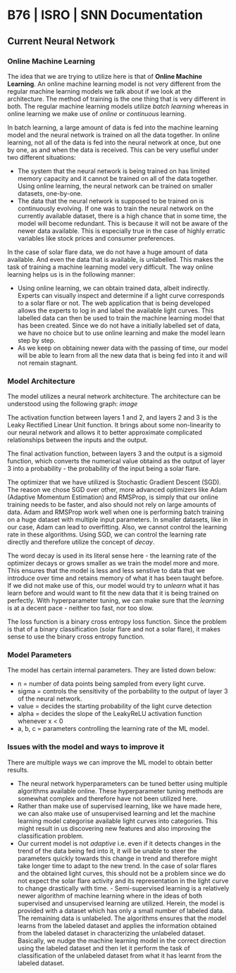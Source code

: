 # B76 | ISRO | SNN Documentation

## Current Neural Network

### Online Machine Learning

The idea that we are trying to utilize here is that of **Online Machine Learning**. An online machine learning model is not very different from the regular machine learning models we talk about if we look at the architecture. The method of training is the one thing that is very different in both. The regular machine learning models utilize *batch learning* whereas in online learning we make use of *online* or *continuous* learning. 

In batch learning, a large amount of data is fed into the machine learning model and the neural network is trained on all the data together. In online learning, not all of the data is fed into the neural network at once, but one by one, as and when the data is received. 
This can be very useflul under two different situations:

- The system that the neural network is being trained on has limited memory capacity and it cannot be trained on all of the data together. Using online learning, the neural network can be trained on smaller datasets, one-by-one.
- The data that the neural network is supposed to be trained on is continuously evolving. If one was to train the neural network on the currently available dataset, there is a high chance that in some time, the model will become redundant. This is because it will not be aware of the newer data available. This is especially true in the case of highly erratic variables like stock prices and consumer preferences. 

In the case of solar flare data, we do not have a huge amount of data available. And even the data that is available, is unlabelled. This makes the task of training a machine learning model very difficult. The way online learning helps us is in the following manner: 

-  Using online learning, we can obtain trained data, albeit indirectly. Experts can visually inspect and determine if a light curve corresponds to a solar flare or not. The web application that is being developed allows the experts to log in and label the available light curves. This labelled data can then be used to train the machine learning model that has been created. Since we do not have a initially labelled set of data, we have no choice but to use online learning and make the model learn step by step. 
- As we keep on obtaining newer data with the passing of time, our model will be able to learn from all the new data that is being fed into it and will not remain stagnant.

### Model Architecture

The model utilizes a neural network architecture. The architecture can be understood using the following graph: 
*image*

The activation function between layers 1 and 2, and layers 2 and 3 is the Leaky Rectified Linear Unit function. It brings about some non-linearity to our neural network and allows it to better approximate complicated relationships between the inputs and the output. 

The final activation function, between layers 3 and the output is a sigmoid function, which converts the numerical value obtaind as the output of layer 3 into a probability - the probability of the input being a solar flare. 

The optimizer that we have utilized is Stochastic Gradient Descent (SGD). The reason we chose SGD over other, more advanced optimizers like Adam (Adaptive Momentum Estimation) and RMSProp, is simply that our online training needs to be faster, and also should not rely on large amounts of data. Adam and RMSProp work well when one is performing batch training on a huge dataset with multiple input parameters. In smaller datasets, like in our case, Adam can lead to overfitting. Also, we cannot control the learning rate in these algorithms. Using SGD, we can control the learning rate directly and therefore utilize the concept of *decay*.

The word decay is used in its literal sense here - the learning rate of the optimizer decays or grows smaller as we train the model more and more. This ensures that the model is less and less senstive to data that we introduce over time and retains memory of what it has been taught before. If we did not make use of this, our model would try to *unlearn* what it has learn before and would want to fit the new data that it is being trained on perfectly. With hyperparameter tuning, we can make sure that the *learning* is at a decent pace - neither too fast, nor too slow. 

The loss function is a binary cross entropy loss function. Since the problem is that of a binary classification (solar flare and not a solar flare), it makes sense to use the binary cross entropy function.

### Model Parameters

The model has certain internal parameters. They are listed down below: 
- n = number of data points being sampled from every light curve.
- sigma = controls the sensitivity of the porbability to the output of layer 3 of the neural network.
- value = decides the starting probability of the light curve detection
- alpha = decides the slope of the LeakyReLU activation function whenever x < 0
- a, b, c = parameters controlling the learning rate of the ML model. 

### Issues with the model and ways to improve it

There are multiple ways we can improve the ML model to obtain better results.

- The neural network hyperparameters can be tuned better using multiple algorithms available online. These hyperparameter tuning methods are somewhat complex and therefore have not been utilized here.
- Rather than make use of supervised learning, like we have made here, we can also make use of unsupervised learning and let the machine learning model categorise available light curves into categories. This might result in us discovering new features and also improving the classification problem.
- Our current model is not *adaptive* i.e. even if it detects changes in the trend of the data being fed into it, it will be unable to steer the parameters quickly towards this change in trend and therefore might take longer time to adapt to the new trend. In the case of solar flares and the obtained light curves, this should not be a problem since we do not expect the solar flare activity and its representation in the light curve to change drastically with time. - Semi-supervised learning is a relatively newer algorithm of machine learning where in the ideas of both supervised and unsupervised learning are utilized. Herein, the model is provided with a dataset which has only a small number of labeled data. The remaining data is unlabeled. The algorithms ensures that the model learns from the labeled dataset and applies the information obtained from the labeled dataset in characterizing the unlabeled dataset. Basically, we nudge the machine learning model in the correct direction using the labeled dataset and then let it perform the task of classification of the unlabeled dataset from what it has learnt from the labeled dataset. 
